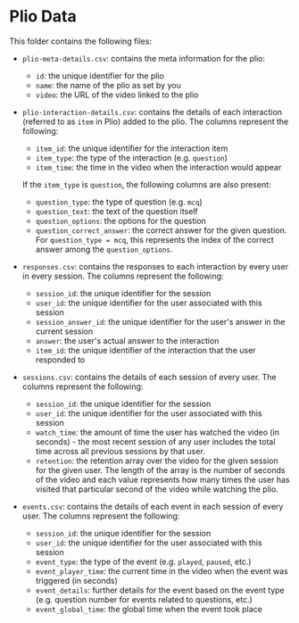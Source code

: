 # Plio Data

This folder contains the following files:

- `plio-meta-details.csv`: contains the meta information for the plio:

  - `id`: the unique identifier for the plio
  - `name`: the name of the plio as set by you
  - `video`: the URL of the video linked to the plio

- `plio-interaction-details.csv`: contains the details of each interaction (referred to as `item` in Plio) added to the plio. The columns represent the following:

  - `item_id`: the unique identifier for the interaction item
  - `item_type`: the type of the interaction (e.g. `question`)
  - `item_time`: the time in the video when the interaction would appear

  If the `item_type` is `question`, the following columns are also present:

  - `question_type`: the type of question (e.g. `mcq`)
  - `question_text`: the text of the question itself
  - `question_options`: the options for the question
  - `question_correct_answer`: the correct answer for the given question. For `question_type = mcq`, this represents the index of the correct answer among the `question_options`.

- `responses.csv`: contains the responses to each interaction by every user in every session. The columns represent the following:

  - `session_id`: the unique identifier for the session
  - `user_id`: the unique identifier for the user associated with this session
  - `session_answer_id`: the unique identifier for the user's answer in the current session
  - `answer`: the user's actual answer to the interaction
  - `item_id`: the unique identifier of the interaction that the user responded to

- `sessions.csv`: contains the details of each session of every user. The columns represent the following:

  - `session_id`: the unique identifier for the session
  - `user_id`: the unique identifier for the user associated with this session
  - `watch_time`: the amount of time the user has watched the video (in seconds) - the most recent session of any user includes the total time across all previous sessions by that user.
  - `retention`: the retention array over the video for the given session for the given user. The length of the array is the number of seconds of the video and each value represents how many times the user has visited that particular second of the video while watching the plio.

- `events.csv`: contains the details of each event in each session of every user. The columns represent the following:

  - `session_id`: the unique identifier for the session
  - `user_id`: the unique identifier for the user associated with this session
  - `event_type`: the type of the event (e.g. `played`, `paused`, etc.)
  - `event_player_time`: the current time in the video when the event was triggered (in seconds)
  - `event_details`: further details for the event based on the event type (e.g. question number for events related to questions, etc.)
  - `event_global_time`: the global time when the event took place
